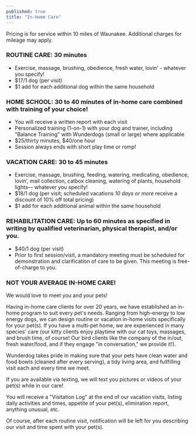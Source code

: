 ```yaml
---
published: true
title: "In-Home Care"
---
```


Pricing is for service within 10 miles of Waunakee. Additional charges for mileage may apply.

### ROUTINE CARE: 30 minutes

- Exercise, massage, brushing, obedience, fresh water, lovin' - whatever you specify!
- $17/1 dog (per visit)
- $1 add for each additional dog within the same household

### HOME SCHOOL: 30 to 40 minutes of in-home care combined with training of your choice!

- You will receive a written report with each visit
- Personalized training (1-on-1) with your dog and trainer, including "Balance Training" with Wunderdogs (small or large) where applicable
- $25/thirty minutes, $40/one hour
- Session always ends with short play time or romp!

### VACATION CARE: 30 to 45 minutes

- Exercise, massage, brushing, feeding, watering, medicating, obedience, lovin’, mail collection, catbox cleaning, watering of plants, household lights— whatever you specify!
- $18/1 dog (per visit; scheduled vacations *10 days or more* receive a discount of 10% off total pricing)
- $1 add for each additional animal within the same household

### REHABILITATION CARE: Up to 60 minutes as specified in writing by qualified veterinarian, physical therapist, and/or you.

- $40/1 dog (per visit)
- Prior to first session/visit, a mandatory meeting must be scheduled for demonstration and clarification of care to be given. This meeting is free-of-charge to you.

### NOT YOUR AVERAGE IN-HOME CARE!

We would love to meet you and your pets!

Having in-home care clients for over 20 years, we have established an in-home program to suit every pet's needs. Ranging from high-energy to low energy dogs, we can design routine or vacation in-home visits specifically for your pet(s). If you have a multi-pet home, we are experienced in many species' care (our kitty clients enjoy playtime with our cat toys, massages, and brush time, of course! Our bird clients like the company of the in/out, fresh water/food, and if they engage "in conversation," we provide it!).

Wunderdog takes pride in making sure that your pets have clean water and food bowls (cleaned after every serving), a tidy living area, and fullfilling visit each and every time we meet.

If you are available via texting, we will text you pictures or videos of your pet(s) while in our care!

You will receive a "Visitation Log" at the end of our vacation visits, listing daily activities and times, appetite of your pet(s), elimination report, anything unusual, etc.

Of course, after each routine visit, notification will be left for you describing our visit and time spent with your pet(s).
